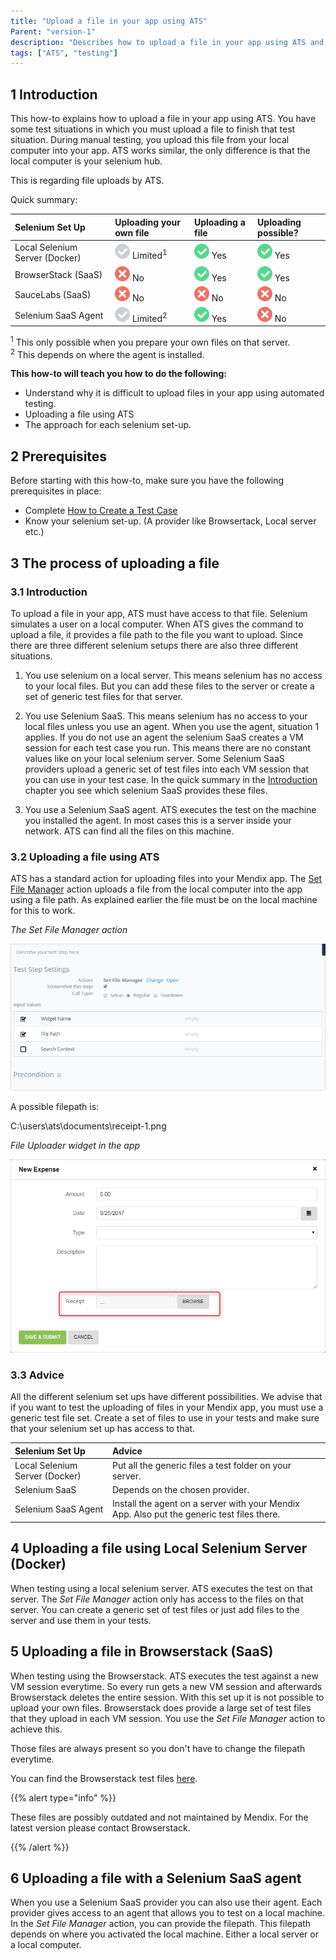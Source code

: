 ```yaml
---
title: "Upload a file in your app using ATS"
Parent: "version-1"
description: "Describes how to upload a file in your app using ATS and the restrictions it has."
tags: ["ATS", "testing"]
---
```


## 1 Introduction

This how-to explains how to upload a file in your app using ATS. You have some test situations in which you must upload a file to finish that test situation. During manual testing, you upload this file from your local computer into your app. ATS works similar, the only difference is that the local computer is your selenium hub.

This is regarding file uploads by ATS.

Quick summary:

| Selenium Set Up | Uploading your own file | Uploading a file | Uploading possible? |
| :-------------- | :---------------------- | :--------------- | :------------------ |
| Local Selenium Server (Docker) | ![](version-1/attachments/upload-file-using-ats-1/grey.png) Limited<sup>1</sup> | ![](version-1/attachments/upload-file-using-ats-1/green.png) Yes | ![](version-1/attachments/upload-file-using-ats-1/green.png) Yes |
| BrowserStack (SaaS) | ![](version-1/attachments/upload-file-using-ats-1/red.png) No | ![](version-1/attachments/upload-file-using-ats-1/green.png) Yes | ![](version-1/attachments/upload-file-using-ats-1/green.png) Yes |
| SauceLabs (SaaS) | ![](version-1/attachments/upload-file-using-ats-1/red.png) No | ![](version-1/attachments/upload-file-using-ats-1/red.png) No | ![](version-1/attachments/upload-file-using-ats-1/red.png) No |
| Selenium SaaS Agent | ![](version-1/attachments/upload-file-using-ats-1/grey.png) Limited<sup>2</sup> | ![](version-1/attachments/upload-file-using-ats-1/green.png) Yes | ![](version-1/attachments/upload-file-using-ats-1/red.png) No |

<sup>1</sup> This only possible when you prepare your own files on that server. <br>
<sup>2</sup> This depends on where the agent is installed.

**This how-to will teach you how to do the following:**

* Understand why it is difficult to upload files in your app using automated testing.
* Uploading a file using ATS
* The approach for each selenium set-up.

## 2 Prerequisites

Before starting with this how-to, make sure you have the following prerequisites in place:

* Complete [How to Create a Test Case](create-a-test-case)
* Know your selenium set-up. (A provider like Browsertack, Local server etc.)

## 3 The process of uploading a file

### 3.1 Introduction

To upload a file in your app, ATS must have access to that file. Selenium simulates a user on a local computer. When ATS gives the command to upload a file, it provides a file path to the file you want to upload. Since there are three different selenium setups there are also three different situations.

1. You use selenium on a local server. This means selenium has no access to your local files. But you can add these files to the server or create a set of generic test files for that server.

1. You use Selenium SaaS. This means selenium has no access to your local files unless you use an agent. When you use the agent, situation 1 applies. If you do not use an agent the selenium SaaS creates a VM session for each test case you run. This means there are no constant values like on your local selenium server. Some Selenium SaaS providers upload a generic set of test files into each VM session that you can use in your test case. In the quick summary in the [Introduction](##1Introduction) chapter you see which selenium SaaS provides these files.

1. You use a Selenium SaaS agent. ATS executes the test on the machine you installed the agent. In most cases this is a server inside your network. ATS can find all the files on this machine.

### 3.2 Uploading a file using ATS

ATS has a standard action for uploading files into your Mendix app.  The  [Set File Manager](../refguide-ats-1/set-file-manager)  action uploads a file from the local computer into the app using a file path. As explained earlier the file must be on the local machine for this to work.

_The Set File Manager action_

![](version-1/attachments/upload-file-using-ats-1/set-file-manager-action.png)

A possible filepath is:

C:\users\ats\documents\receipt-1.png

_File Uploader widget in the app_

![](version-1/attachments/upload-file-using-ats-1/file-uploader-widget-app.png)

### 3.3 Advice

All the different selenium set ups have different possibilities. We advise that if you want to test the uploading of files in your Mendix app, you must use a generic test file set. Create a set of files to use in your tests and make sure that your selenium set up has access to that.

| Selenium Set Up | Advice |
| :-------------- | :----- |
| Local Selenium Server (Docker) | Put all the generic files a test folder on your server. |
| Selenium SaaS | Depends on the chosen provider. |
| Selenium SaaS Agent | Install the agent on a server with your Mendix App. Also put the generic test files there. |

## 4 Uploading a file using Local Selenium Server (Docker)

When testing using a local selenium server. ATS executes the test on that server. The _Set File Manager_ action only has access to the files on that server. You can create a generic set of test files or just add files to the server and use them in your tests.

## 5 Uploading a file in Browserstack (SaaS)

When testing using the Browserstack. ATS executes the test against a new VM session everytime. So every run gets a new VM session and afterwards Browserstack deletes the entire session. With this set up it is not possible to upload your own files. Browserstack does provide a large set of test files that they upload in each VM session. You use the _Set File Manager_ action to achieve this.

Those files are always present so you don't have to change the filepath everytime.

You can find the Browserstack test files [here](https://raw.githubusercontent.com/mendix/docs/content/howtos/version-1/selenium-files/browserstack-test-files.md).

{{% alert type="info" %}}

These files are possibly outdated and not maintained by Mendix. For the latest version please contact Browserstack.

{{% /alert %}}

## 6 Uploading a file with a Selenium SaaS agent

When you use a Selenium SaaS provider you can also use their agent. Each provider gives access to an agent that allows you to test on a local machine. In the _Set File Manager_ action, you can provide the filepath. This filepath depends on where you activated the local machine. Either a local server or a local computer.